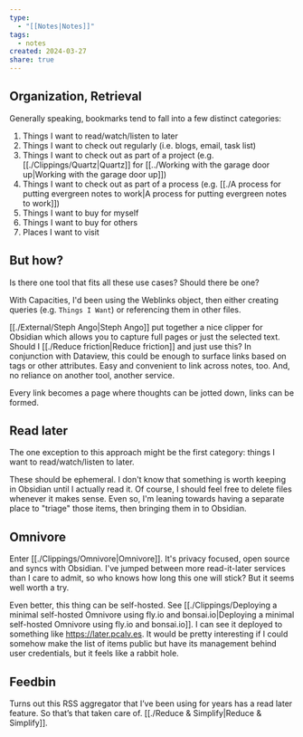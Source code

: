 ```yaml
---
type:
  - "[[Notes|Notes]]"
tags:
  - notes
created: 2024-03-27
share: true
---
```


## Organization, Retrieval

Generally speaking, bookmarks tend to fall into a few distinct categories:
1. Things I want to read/watch/listen to later
2. Things I want to check out regularly (i.e. blogs, email, task list)
3. Things I want to check out as part of a project (e.g. [[./Clippings/Quartz|Quartz]] for [[../Working with the garage door up|Working with the garage door up]])
4. Things I want to check out as part of a process (e.g. [[./A process for putting evergreen notes to work|A process for putting evergreen notes to work]])
5. Things I want to buy for myself
6. Things I want to buy for others
7. Places I want to visit

## But how?

Is there one tool that fits all these use cases? Should there be one?

With Capacities, I'd been using the Weblinks object, then either creating queries (e.g. `Things I Want`) or referencing them in other files.

[[./External/Steph Ango|Steph Ango]] put together a nice clipper for Obsidian which allows you to capture full pages or just the selected text. Should I [[./Reduce friction|Reduce friction]] and just use this? In conjunction with Dataview, this could be enough to surface links based on tags or other attributes. Easy and convenient to link across notes, too. And, no reliance on another tool, another service.

Every link becomes a page where thoughts can be jotted down, links can be formed.

## Read later

The one exception to this approach might be the first category: things I want to read/watch/listen to later. 

These should be ephemeral. I don't know that something is worth keeping in Obsidian until I actually read it. Of course, I should feel free to delete files whenever it makes sense. Even so, I'm leaning towards having a separate place to "triage" those items, then bringing them in to Obsidian.

## Omnivore

Enter [[./Clippings/Omnivore|Omnivore]]. It's privacy focused, open source and syncs with Obsidian. I've jumped between more read-it-later services than I care to admit, so who knows how long this one will stick? But it seems well worth a try.

Even better, this thing can be self-hosted. See [[./Clippings/Deploying a minimal self-hosted Omnivore using fly.io and bonsai.io|Deploying a minimal self-hosted Omnivore using fly.io and bonsai.io]]. I can see it deployed to something like https://later.pcalv.es. It would be pretty interesting if I could somehow make the list of items public but have its management behind user credentials, but it feels like a rabbit hole.

## Feedbin

Turns out this RSS aggregator that I’ve been using for years has a read later feature. So that’s that taken care of. [[./Reduce & Simplify|Reduce & Simplify]].
